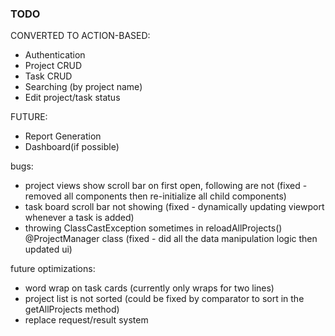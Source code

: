 ### TODO

CONVERTED TO ACTION-BASED:
- Authentication
- Project CRUD
- Task CRUD
- Searching (by project name)
- Edit project/task status

FUTURE:
- Report Generation
- Dashboard(if possible)

bugs:
- project views show scroll bar on first open, following are not (fixed - removed all components then re-initialize all child components)
- task board scroll bar not showing (fixed - dynamically updating viewport whenever a task is added)
- throwing ClassCastException sometimes in reloadAllProjects() @ProjectManager class (fixed - did all the data manipulation logic then updated ui)

future optimizations:
- word wrap on task cards (currently only wraps for two lines)
- project list is not sorted (could be fixed by comparator to sort in the getAllProjects method)
- replace request/result system
